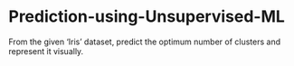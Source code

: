 # Prediction-using-Unsupervised-ML

From the given ‘Iris’ dataset, predict the optimum number of clusters
and represent it visually.
